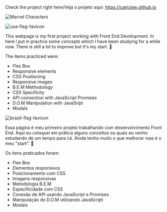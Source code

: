 Check the project right here/Veja o projeto aqui: https://camziee.github.io

![Marvel Characters](https://i.imgur.com/PKxWKhe.png)

![usa-flag-favicon](https://i.imgur.com/RAZx2ua.png)

This webpage is my first project working with Front End Development. In here I put in practice some concepts which I have been studying for a while now. There is still a lot to improve but it's my start. :slightly_smiling_face:

The items practiced were:

 - Flex Box
 - Responsive elements
 - CSS Positioning
 - Responsive images
 - B.E.M Methodology
 - CSS Specificity
 - API connection with JavaScript Promises
 - D.O.M Manipulation with JavaSript
 - Modals

![brazil-flag-favicon](https://i.imgur.com/5R3DqRQ.png)

Essa página é meu primeiro projeto trabalhando com desenvolvimento Front End. Aqui eu coloquei em prática alguns conceitos os quais eu venho estudando de um tempo para cá. Ainda tenho muito o que melhorar mas é o meu "start". :slightly_smiling_face:

Os itens praticados foram:

 - Flex Box
 - Elementos responsivos
 - Posicionamento com CSS
 - Imagens responsivas
 - Metodologia B.E.M
 - Especificidade com CSS
 - Conexão de API usando JavaScript e Promises
 - Manipulação do D.O.M utilizando JavaScript
 - Modais
